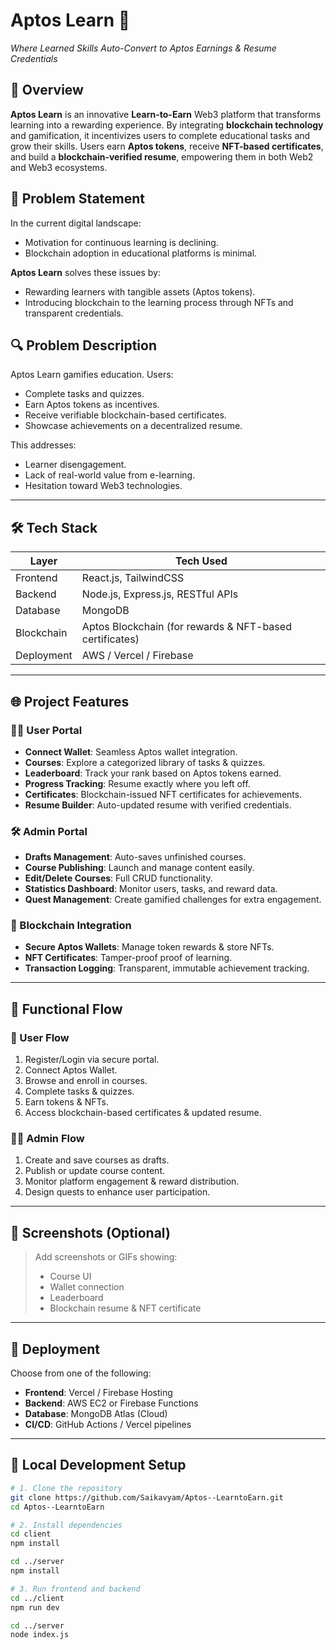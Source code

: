 # Aptos Learn 🚀  
*Where Learned Skills Auto-Convert to Aptos Earnings & Resume Credentials*

## 🧩 Overview

**Aptos Learn** is an innovative **Learn-to-Earn** Web3 platform that transforms learning into a rewarding experience. By integrating **blockchain technology** and gamification, it incentivizes users to complete educational tasks and grow their skills. Users earn **Aptos tokens**, receive **NFT-based certificates**, and build a **blockchain-verified resume**, empowering them in both Web2 and Web3 ecosystems.

## 🧠 Problem Statement

In the current digital landscape:
- Motivation for continuous learning is declining.
- Blockchain adoption in educational platforms is minimal.

**Aptos Learn** solves these issues by:
- Rewarding learners with tangible assets (Aptos tokens).
- Introducing blockchain to the learning process through NFTs and transparent credentials.

## 🔍 Problem Description

Aptos Learn gamifies education. Users:
- Complete tasks and quizzes.
- Earn Aptos tokens as incentives.
- Receive verifiable blockchain-based certificates.
- Showcase achievements on a decentralized resume.

This addresses:
- Learner disengagement.
- Lack of real-world value from e-learning.
- Hesitation toward Web3 technologies.

---

## 🛠 Tech Stack

| Layer         | Tech Used                                             |
|---------------|--------------------------------------------------------|
| Frontend      | React.js, TailwindCSS                                  |
| Backend       | Node.js, Express.js, RESTful APIs                      |
| Database      | MongoDB                                                |
| Blockchain    | Aptos Blockchain (for rewards & NFT-based certificates)|
| Deployment    | AWS / Vercel / Firebase                                |

---

## 🌐 Project Features

### 👩‍🎓 User Portal
- **Connect Wallet**: Seamless Aptos wallet integration.
- **Courses**: Explore a categorized library of tasks & quizzes.
- **Leaderboard**: Track your rank based on Aptos tokens earned.
- **Progress Tracking**: Resume exactly where you left off.
- **Certificates**: Blockchain-issued NFT certificates for achievements.
- **Resume Builder**: Auto-updated resume with verified credentials.

### 🛠 Admin Portal
- **Drafts Management**: Auto-saves unfinished courses.
- **Course Publishing**: Launch and manage content easily.
- **Edit/Delete Courses**: Full CRUD functionality.
- **Statistics Dashboard**: Monitor users, tasks, and reward data.
- **Quest Management**: Create gamified challenges for extra engagement.

### 🔗 Blockchain Integration
- **Secure Aptos Wallets**: Manage token rewards & store NFTs.
- **NFT Certificates**: Tamper-proof proof of learning.
- **Transaction Logging**: Transparent, immutable achievement tracking.

---

## 🔁 Functional Flow

### 👤 User Flow
1. Register/Login via secure portal.
2. Connect Aptos Wallet.
3. Browse and enroll in courses.
4. Complete tasks & quizzes.
5. Earn tokens & NFTs.
6. Access blockchain-based certificates & updated resume.

### 👨‍💼 Admin Flow
1. Create and save courses as drafts.
2. Publish or update course content.
3. Monitor platform engagement & reward distribution.
4. Design quests to enhance user participation.

---

## 📸 Screenshots (Optional)

> Add screenshots or GIFs showing:
> - Course UI
> - Wallet connection
> - Leaderboard
> - Blockchain resume & NFT certificate

---

## 🚀 Deployment

Choose from one of the following:
- **Frontend**: Vercel / Firebase Hosting
- **Backend**: AWS EC2 or Firebase Functions
- **Database**: MongoDB Atlas (Cloud)
- **CI/CD**: GitHub Actions / Vercel pipelines

---

## 🧪 Local Development Setup

```bash
# 1. Clone the repository
git clone https://github.com/Saikavyam/Aptos--LearntoEarn.git
cd Aptos--LearntoEarn

# 2. Install dependencies
cd client
npm install

cd ../server
npm install

# 3. Run frontend and backend
cd ../client
npm run dev

cd ../server
node index.js

